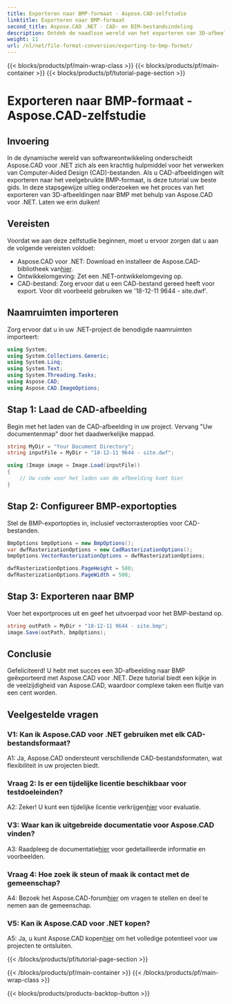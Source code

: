 ```yaml
---
title: Exporteren naar BMP-formaat - Aspose.CAD-zelfstudie
linktitle: Exporteren naar BMP-formaat
second_title: Aspose.CAD .NET - CAD- en BIM-bestandsindeling
description: Ontdek de naadloze wereld van het exporteren van 3D-afbeeldingen naar BMP met behulp van Aspose.CAD voor .NET. Volg onze tutorial voor een probleemloze ervaring.
weight: 11
url: /nl/net/file-format-conversion/exporting-to-bmp-format/
---
```


{{< blocks/products/pf/main-wrap-class >}}
{{< blocks/products/pf/main-container >}}
{{< blocks/products/pf/tutorial-page-section >}}

# Exporteren naar BMP-formaat - Aspose.CAD-zelfstudie

## Invoering

In de dynamische wereld van softwareontwikkeling onderscheidt Aspose.CAD voor .NET zich als een krachtig hulpmiddel voor het verwerken van Computer-Aided Design (CAD)-bestanden. Als u CAD-afbeeldingen wilt exporteren naar het veelgebruikte BMP-formaat, is deze tutorial uw beste gids. In deze stapsgewijze uitleg onderzoeken we het proces van het exporteren van 3D-afbeeldingen naar BMP met behulp van Aspose.CAD voor .NET. Laten we erin duiken!

## Vereisten

Voordat we aan deze zelfstudie beginnen, moet u ervoor zorgen dat u aan de volgende vereisten voldoet:

-  Aspose.CAD voor .NET: Download en installeer de Aspose.CAD-bibliotheek van[hier](https://releases.aspose.com/cad/net/).
- Ontwikkelomgeving: Zet een .NET-ontwikkelomgeving op.
- CAD-bestand: Zorg ervoor dat u een CAD-bestand gereed heeft voor export. Voor dit voorbeeld gebruiken we '18-12-11 9644 - site.dwf'.

## Naamruimten importeren

Zorg ervoor dat u in uw .NET-project de benodigde naamruimten importeert:

```csharp
using System;
using System.Collections.Generic;
using System.Linq;
using System.Text;
using System.Threading.Tasks;
using Aspose.CAD;
using Aspose.CAD.ImageOptions;
```

## Stap 1: Laad de CAD-afbeelding

Begin met het laden van de CAD-afbeelding in uw project. Vervang "Uw documentenmap" door het daadwerkelijke mappad.

```csharp
string MyDir = "Your Document Directory";
string inputFile = MyDir + "18-12-11 9644 - site.dwf";

using (Image image = Image.Load(inputFile))
{
    // Uw code voor het laden van de afbeelding komt hier
}
```

## Stap 2: Configureer BMP-exportopties

Stel de BMP-exportopties in, inclusief vectorrasteropties voor CAD-bestanden.

```csharp
BmpOptions bmpOptions = new BmpOptions();
var dwfRasterizationOptions = new CadRasterizationOptions();
bmpOptions.VectorRasterizationOptions = dwfRasterizationOptions;

dwfRasterizationOptions.PageHeight = 500;
dwfRasterizationOptions.PageWidth = 500;
```

## Stap 3: Exporteren naar BMP

Voer het exportproces uit en geef het uitvoerpad voor het BMP-bestand op.

```csharp
string outPath = MyDir + "18-12-11 9644 - site.bmp";
image.Save(outPath, bmpOptions);
```

## Conclusie

Gefeliciteerd! U hebt met succes een 3D-afbeelding naar BMP geëxporteerd met Aspose.CAD voor .NET. Deze tutorial biedt een kijkje in de veelzijdigheid van Aspose.CAD, waardoor complexe taken een fluitje van een cent worden.

## Veelgestelde vragen

### V1: Kan ik Aspose.CAD voor .NET gebruiken met elk CAD-bestandsformaat?

A1: Ja, Aspose.CAD ondersteunt verschillende CAD-bestandsformaten, wat flexibiliteit in uw projecten biedt.

### Vraag 2: Is er een tijdelijke licentie beschikbaar voor testdoeleinden?

 A2: Zeker! U kunt een tijdelijke licentie verkrijgen[hier](https://purchase.aspose.com/temporary-license/) voor evaluatie.

### V3: Waar kan ik uitgebreide documentatie voor Aspose.CAD vinden?

 A3: Raadpleeg de documentatie[hier](https://reference.aspose.com/cad/net/) voor gedetailleerde informatie en voorbeelden.

### Vraag 4: Hoe zoek ik steun of maak ik contact met de gemeenschap?

 A4: Bezoek het Aspose.CAD-forum[hier](https://forum.aspose.com/c/cad/19) om vragen te stellen en deel te nemen aan de gemeenschap.

### V5: Kan ik Aspose.CAD voor .NET kopen?

 A5: Ja, u kunt Aspose.CAD kopen[hier](https://purchase.aspose.com/buy) om het volledige potentieel voor uw projecten te ontsluiten.

{{< /blocks/products/pf/tutorial-page-section >}}

{{< /blocks/products/pf/main-container >}}
{{< /blocks/products/pf/main-wrap-class >}}

{{< blocks/products/products-backtop-button >}}

